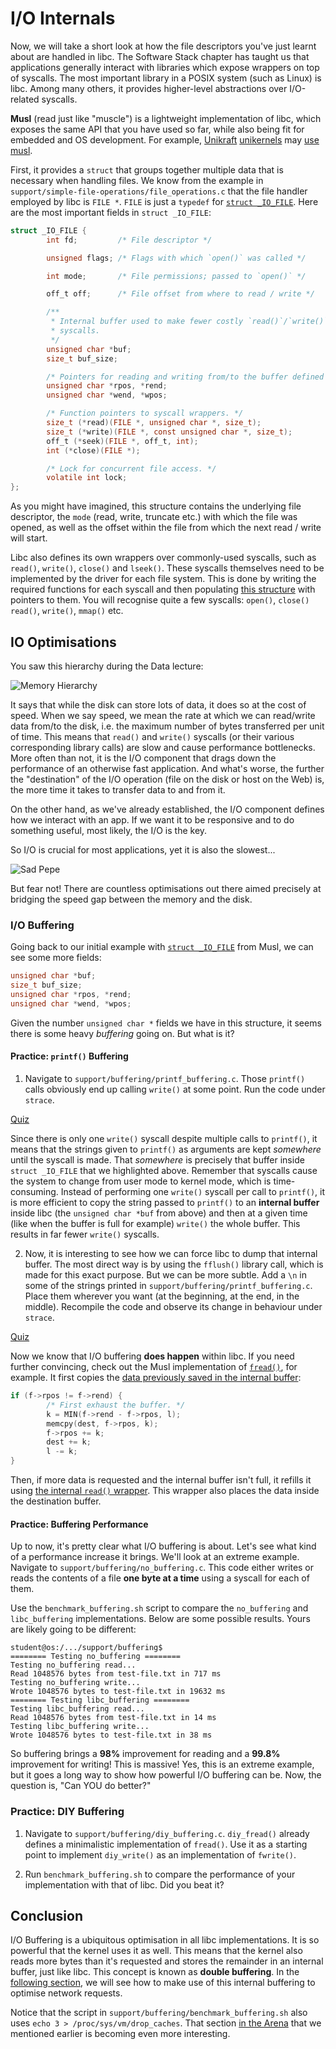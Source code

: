 # I/O Internals

Now, we will take a short look at how the file descriptors you've just learnt about are handled in libc.
The Software Stack chapter has taught us that applications generally interact with libraries which expose wrappers on top of syscalls.
The most important library in a POSIX system (such as Linux) is libc.
Among many others, it provides higher-level abstractions over I/O-related syscalls.

**Musl** (read just like "muscle") is a lightweight implementation of libc, which exposes the same API that you have used so far, while also being fit for embedded and OS development.
For example, [Unikraft](https://unikraft.org/) [unikernels](https://unikraft.org/docs/concepts/) may [use musl](https://github.com/unikraft/lib-musl).

First, it provides a `struct` that groups together multiple data that is necessary when handling files.
We know from the example in `support/simple-file-operations/file_operations.c` that the file handler employed by libc is `FILE *`.
`FILE` is just a `typedef` for [`struct _IO_FILE`](https://elixir.bootlin.com/musl/v1.2.3/source/src/internal/stdio_impl.h#L21).
Here are the most important fields in `struct _IO_FILE`:

```c
struct _IO_FILE {
        int fd;         /* File descriptor */

        unsigned flags; /* Flags with which `open()` was called */

        int mode;       /* File permissions; passed to `open()` */

        off_t off;      /* File offset from where to read / write */

        /**
         * Internal buffer used to make fewer costly `read()`/`write()`
         * syscalls.
         */
        unsigned char *buf;
        size_t buf_size;

        /* Pointers for reading and writing from/to the buffer defined above. */
        unsigned char *rpos, *rend;
        unsigned char *wend, *wpos;

        /* Function pointers to syscall wrappers. */
        size_t (*read)(FILE *, unsigned char *, size_t);
        size_t (*write)(FILE *, const unsigned char *, size_t);
        off_t (*seek)(FILE *, off_t, int);
        int (*close)(FILE *);

        /* Lock for concurrent file access. */
        volatile int lock;
};
```

As you might have imagined, this structure contains the underlying file descriptor, the `mode` (read, write, truncate etc.) with which the file was opened, as well as the offset within the file from which the next read / write will start.

Libc also defines its own wrappers over commonly-used syscalls, such as `read()`, `write()`, `close()` and `lseek()`.
These syscalls themselves need to be implemented by the driver for each file system.
This is done by writing the required functions for each syscall and then populating [this structure](https://elixir.bootlin.com/linux/v6.0.9/source/include/linux/fs.h#L2093) with pointers to them.
You will recognise quite a few syscalls: `open()`, `close()` `read()`, `write()`, `mmap()` etc.

## IO Optimisations

You saw this hierarchy during the Data lecture:

![Memory Hierarchy](../media/memory-hierarchy.svg)

It says that while the disk can store lots of data, it does so at the cost of speed.
When we say speed, we mean the rate at which we can read/write data from/to the disk, i.e. the maximum number of bytes transferred per unit of time.
This means that `read()` and `write()` syscalls (or their various corresponding library calls) are slow and cause performance bottlenecks.
More often than not, it is the I/O component that drags down the performance of an otherwise fast application.
And what's worse, the further the "destination" of the I/O operation (file on the disk or host on the Web) is, the more time it takes to transfer data to and from it.

On the other hand, as we've already established, the I/O component defines how we interact with an app.
If we want it to be responsive and to do something useful, most likely, the I/O is the key.

So I/O is crucial for most applications, yet it is also the slowest...

![Sad Pepe](../media/sad-pepe.png)

But fear not!
There are countless optimisations out there aimed precisely at bridging the speed gap between the memory and the disk.

### I/O Buffering

Going back to our initial example with [`struct _IO_FILE`](https://elixir.bootlin.com/musl/v1.2.3/source/src/internal/stdio_impl.h#L21) from Musl, we can see some more fields:

```c
unsigned char *buf;
size_t buf_size;
unsigned char *rpos, *rend;
unsigned char *wend, *wpos;
```

Given the number `unsigned char *` fields we have in this structure, it seems there is some heavy _buffering_ going on.
But what is it?

#### Practice: `printf()` Buffering

1. Navigate to `support/buffering/printf_buffering.c`.
Those `printf()` calls obviously end up calling `write()` at some point.
Run the code under `strace`.

[Quiz](../quiz/strace-printf.md)

Since there is only one `write()` syscall despite multiple calls to `printf()`, it means that the strings given to `printf()` as arguments are kept _somewhere_ until the syscall is made.
That _somewhere_ is precisely that buffer inside `struct _IO_FILE` that we highlighted above.
Remember that syscalls cause the system to change from user mode to kernel mode, which is time-consuming.
Instead of performing one `write()` syscall per call to `printf()`, it is more efficient to copy the string passed to `printf()` to an **internal buffer** inside libc (the `unsigned char *buf` from above) and then at a given time (like when the buffer is full for example) `write()` the whole buffer.
This results in far fewer `write()` syscalls.

<!-- markdownlint-disable MD029 -->

2. Now, it is interesting to see how we can force libc to dump that internal buffer.
The most direct way is by using the `fflush()` library call, which is made for this exact purpose.
But we can be more subtle.
Add a `\n` in some of the strings printed in `support/buffering/printf_buffering.c`.
Place them wherever you want (at the beginning, at the end, in the middle).
Recompile the code and observe its change in behaviour under `strace`.

<!-- markdownlint-enable MD029 -->

[Quiz](../quiz/flush-libc-buffer.md)

Now we know that I/O buffering **does happen** within libc.
If you need further convincing, check out the Musl implementation of [`fread()`](https://elixir.bootlin.com/musl/v1.2.3/source/src/stdio/fread.c#L6), for example.
It first copies the [data previously saved in the internal buffer](https://elixir.bootlin.com/musl/v1.2.3/source/src/stdio/fread.c#L16):

```c
if (f->rpos != f->rend) {
        /* First exhaust the buffer. */
        k = MIN(f->rend - f->rpos, l);
        memcpy(dest, f->rpos, k);
        f->rpos += k;
        dest += k;
        l -= k;
}
```

Then, if more data is requested and the internal buffer isn't full, it refills it using [the internal `read()` wrapper](https://elixir.bootlin.com/musl/v1.2.3/source/src/stdio/fread.c#L27).
This wrapper also places the data inside the destination buffer.

#### Practice: Buffering Performance

Up to now, it's pretty clear what I/O buffering is about.
Let's see what kind of a performance increase it brings.
We'll look at an extreme example.
Navigate to `support/buffering/no_buffering.c`.
This code either writes or reads the contents of a file **one byte at a time** using a syscall for each of them.

Use the `benchmark_buffering.sh` script to compare the `no_buffering` and `libc_buffering` implementations.
Below are some possible results.
Yours are likely going to be different:

```console
student@os:/.../support/buffering$
======== Testing no_buffering ========
Testing no_buffering read...
Read 1048576 bytes from test-file.txt in 717 ms
Testing no_buffering write...
Wrote 1048576 bytes to test-file.txt in 19632 ms
======== Testing libc_buffering ========
Testing libc_buffering read...
Read 1048576 bytes from test-file.txt in 14 ms
Testing libc_buffering write...
Wrote 1048576 bytes to test-file.txt in 38 ms
```

<!-- markdownlint-disable MD104 -->

So buffering brings a **98%** improvement for reading and a **99.8%** improvement for writing!
This is massive!
Yes, this is an extreme example, but it goes a long way to show how powerful I/O buffering can be.
Now, the question is, "Can YOU do better?"

<!-- markdownlint-enable MD104 -->

### Practice: DIY Buffering

1. Navigate to `support/buffering/diy_buffering.c`.
`diy_fread()` already defines a minimalistic implementation of `fread()`.
Use it as a starting point to implement `diy_write()` as an implementation of `fwrite()`.

1. Run `benchmark_buffering.sh` to compare the performance of your implementation with that of libc.
Did you beat it?

## Conclusion

I/O Buffering is a ubiquitous optimisation in all libc implementations.
It is so powerful that the kernel uses it as well.
This means that the kernel also reads more bytes than it's requested and stores the remainder in an internal buffer, just like libc.
This concept is known as **double buffering**.
In the [following section](./zero-copy.md), we will see how to make use of this internal buffering to optimise network requests.

Notice that the script in `support/buffering/benchmark_buffering.sh` also uses `echo 3 > /proc/sys/vm/drop_caches`.
That section [in the Arena](./arena.md#to-drop-or-not-to-drop) that we mentioned earlier is becoming even more interesting.
